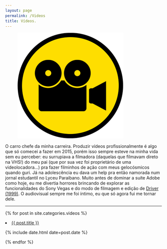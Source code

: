 ```yaml
---
layout: page
permalink: /Videos
title: Vídeos.
---
```

<figure>
  <img alt="Laureano." src="/images/VIDEOS.png"/>
</figure>

<div class="pgdesc"> O carro chefe da minha carreira. Produzir vídeos profissionalmente é algo que só comecei a fazer em 2015, porém isso sempre esteve na minha vida sem eu perceber: eu surrupiava a filmadora (daquelas que filmavam direto na VHS!) do meu pai (que por sua vez foi proprietário de uma videolocadora...) pra fazer filminhos de ação com meus gelocósmicos quando guri. Já na adolescência eu dava um help pra então namorada num jornal estudantil no Lyceu Paraibano. Muito antes de dominar a suíte Adobe como hoje, eu me divertia horrores brincando de explorar as funcionalidades do Sony Vegas e do modo de filmagem e edição de <a href="/jogos.html"> Driver (1999)</a>. O audiovisual sempre me foi íntimo, eu que só agora fui me tornar dele. </div>

--- 
{% for post in site.categories.videos %}
 <li><a href="{{ post.url }}">{{ post.title }}</a>
    <P> <span>{% include date.html date=post.date %}</span>
    </P>
</li>
{% endfor %}